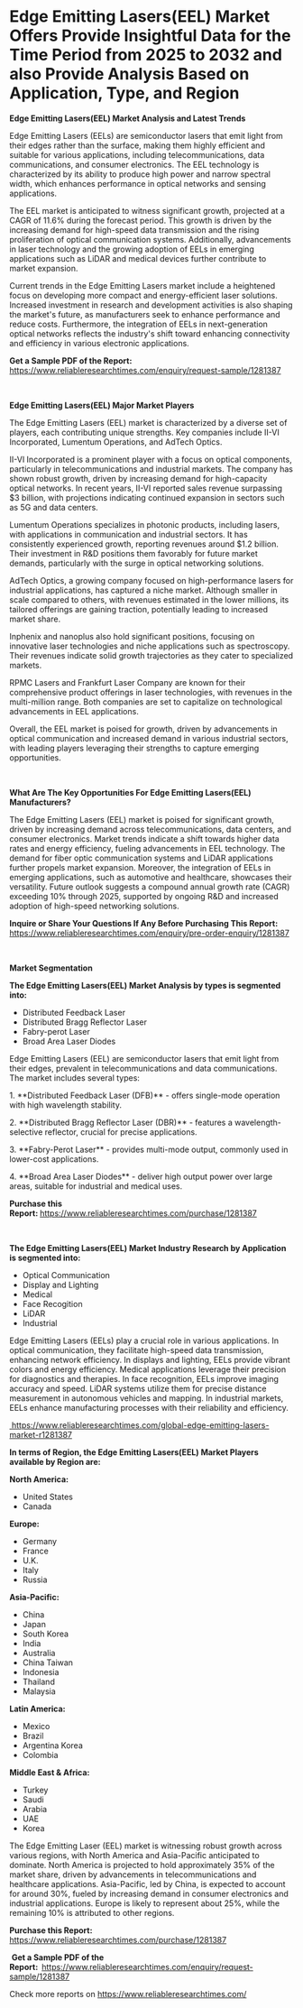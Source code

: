 <p><h1>Edge Emitting Lasers(EEL) Market Offers Provide Insightful Data for the Time Period from 2025 to 2032 and also Provide Analysis Based on Application, Type, and Region</h1></p><p><strong>Edge Emitting Lasers(EEL) Market Analysis and Latest Trends</strong></p>
<p><p>Edge Emitting Lasers (EELs) are semiconductor lasers that emit light from their edges rather than the surface, making them highly efficient and suitable for various applications, including telecommunications, data communications, and consumer electronics. The EEL technology is characterized by its ability to produce high power and narrow spectral width, which enhances performance in optical networks and sensing applications.</p><p>The EEL market is anticipated to witness significant growth, projected at a CAGR of 11.6% during the forecast period. This growth is driven by the increasing demand for high-speed data transmission and the rising proliferation of optical communication systems. Additionally, advancements in laser technology and the growing adoption of EELs in emerging applications such as LiDAR and medical devices further contribute to market expansion.</p><p>Current trends in the Edge Emitting Lasers market include a heightened focus on developing more compact and energy-efficient laser solutions. Increased investment in research and development activities is also shaping the market's future, as manufacturers seek to enhance performance and reduce costs. Furthermore, the integration of EELs in next-generation optical networks reflects the industry's shift toward enhancing connectivity and efficiency in various electronic applications.</p></p>
<p><strong>Get a Sample PDF of the Report:&nbsp;</strong> <a href="https://www.reliableresearchtimes.com/enquiry/request-sample/1281387?utm_campaign=2531&utm_medium=2&utm_source=Github&utm_content=ia&utm_term=24032025&utm_id=edge-emitting-laserseel">https://www.reliableresearchtimes.com/enquiry/request-sample/1281387</a></p>
<p>&nbsp;</p>
<p><strong>Edge Emitting Lasers(EEL) Major Market Players</strong></p>
<p><p>The Edge Emitting Lasers (EEL) market is characterized by a diverse set of players, each contributing unique strengths. Key companies include II-VI Incorporated, Lumentum Operations, and AdTech Optics. </p><p>II-VI Incorporated is a prominent player with a focus on optical components, particularly in telecommunications and industrial markets. The company has shown robust growth, driven by increasing demand for high-capacity optical networks. In recent years, II-VI reported sales revenue surpassing $3 billion, with projections indicating continued expansion in sectors such as 5G and data centers.</p><p>Lumentum Operations specializes in photonic products, including lasers, with applications in communication and industrial sectors. It has consistently experienced growth, reporting revenues around $1.2 billion. Their investment in R&D positions them favorably for future market demands, particularly with the surge in optical networking solutions.</p><p>AdTech Optics, a growing company focused on high-performance lasers for industrial applications, has captured a niche market. Although smaller in scale compared to others, with revenues estimated in the lower millions, its tailored offerings are gaining traction, potentially leading to increased market share.</p><p>Inphenix and nanoplus also hold significant positions, focusing on innovative laser technologies and niche applications such as spectroscopy. Their revenues indicate solid growth trajectories as they cater to specialized markets.</p><p>RPMC Lasers and Frankfurt Laser Company are known for their comprehensive product offerings in laser technologies, with revenues in the multi-million range. Both companies are set to capitalize on technological advancements in EEL applications.</p><p>Overall, the EEL market is poised for growth, driven by advancements in optical communication and increased demand in various industrial sectors, with leading players leveraging their strengths to capture emerging opportunities.</p></p>
<p>&nbsp;</p>
<p><strong>What Are The Key Opportunities For Edge Emitting Lasers(EEL) Manufacturers?</strong></p>
<p><p>The Edge Emitting Lasers (EEL) market is poised for significant growth, driven by increasing demand across telecommunications, data centers, and consumer electronics. Market trends indicate a shift towards higher data rates and energy efficiency, fueling advancements in EEL technology. The demand for fiber optic communication systems and LiDAR applications further propels market expansion. Moreover, the integration of EELs in emerging applications, such as automotive and healthcare, showcases their versatility. Future outlook suggests a compound annual growth rate (CAGR) exceeding 10% through 2025, supported by ongoing R&D and increased adoption of high-speed networking solutions.</p></p>
<p><strong>Inquire or Share Your Questions If Any Before Purchasing This Report:</strong> <a href="https://www.reliableresearchtimes.com/enquiry/pre-order-enquiry/1281387?utm_campaign=2531&utm_medium=2&utm_source=Github&utm_content=ia&utm_term=24032025&utm_id=edge-emitting-laserseel">https://www.reliableresearchtimes.com/enquiry/pre-order-enquiry/1281387</a></p>
<p>&nbsp;</p>
<p><strong>Market Segmentation</strong></p>
<p><strong>The Edge Emitting Lasers(EEL) Market Analysis by types is segmented into:</strong></p>
<p><ul><li>Distributed Feedback Laser</li><li>Distributed Bragg Reflector Laser</li><li>Fabry-perot Laser</li><li>Broad Area Laser Diodes</li></ul></p>
<p><p>Edge Emitting Lasers (EEL) are semiconductor lasers that emit light from their edges, prevalent in telecommunications and data communications. The market includes several types: </p><p>1. **Distributed Feedback Laser (DFB)** - offers single-mode operation with high wavelength stability.</p><p>2. **Distributed Bragg Reflector Laser (DBR)** - features a wavelength-selective reflector, crucial for precise applications.</p><p>3. **Fabry-Perot Laser** - provides multi-mode output, commonly used in lower-cost applications.</p><p>4. **Broad Area Laser Diodes** - deliver high output power over large areas, suitable for industrial and medical uses.</p></p>
<p><strong>Purchase this Report:&nbsp;</strong><a href="https://www.reliableresearchtimes.com/purchase/1281387?utm_campaign=2531&utm_medium=2&utm_source=Github&utm_content=ia&utm_term=24032025&utm_id=edge-emitting-laserseel">https://www.reliableresearchtimes.com/purchase/1281387</a></p>
<p>&nbsp;</p>
<p><strong>The Edge Emitting Lasers(EEL) Market Industry Research by Application is segmented into:</strong></p>
<p><ul><li>Optical Communication</li><li>Display and Lighting</li><li>Medical</li><li>Face Recogition</li><li>LiDAR</li><li>Industrial</li></ul></p>
<p><p>Edge Emitting Lasers (EELs) play a crucial role in various applications. In optical communication, they facilitate high-speed data transmission, enhancing network efficiency. In displays and lighting, EELs provide vibrant colors and energy efficiency. Medical applications leverage their precision for diagnostics and therapies. In face recognition, EELs improve imaging accuracy and speed. LiDAR systems utilize them for precise distance measurement in autonomous vehicles and mapping. In industrial markets, EELs enhance manufacturing processes with their reliability and efficiency.</p></p>
<p><a href="https://www.reliableresearchtimes.com/global-edge-emitting-lasers-market-r1281387?utm_campaign=2531&utm_medium=2&utm_source=Github&utm_content=ia&utm_term=24032025&utm_id=edge-emitting-laserseel">&nbsp;https://www.reliableresearchtimes.com/global-edge-emitting-lasers-market-r1281387</a></p>
<p><strong>In terms of Region, the Edge Emitting Lasers(EEL) Market Players available by Region are:</strong></p>
<p>
    <p> <strong> North America: </strong>
        <ul>
            <li>United States</li>
            <li>Canada</li>
        </ul>
        </p> 
    <p> <strong> Europe: </strong>
        <ul>
            <li>Germany</li>
            <li>France</li>
            <li>U.K.</li>
            <li>Italy</li>
            <li>Russia</li>
        </ul>
        </p> 
    <p> <strong> Asia-Pacific: </strong>
        <ul>
            <li>China</li>
            <li>Japan</li>
            <li>South Korea</li>
            <li>India</li>
            <li>Australia</li>
            <li>China Taiwan</li>
            <li>Indonesia</li>
            <li>Thailand</li>
            <li>Malaysia</li>
        </ul>
        </p> 
    <p> <strong> Latin America: </strong>
        <ul>
            <li>Mexico</li>
            <li>Brazil</li>
            <li>Argentina Korea</li>
            <li>Colombia</li>
        </ul>
        </p> 
    <p> <strong> Middle East & Africa: </strong>
        <ul>
            <li>Turkey</li>
            <li>Saudi</li>
            <li>Arabia</li>
            <li>UAE</li>
            <li>Korea</li>
        </ul>
    </p>
    </p>
<p><p>The Edge Emitting Laser (EEL) market is witnessing robust growth across various regions, with North America and Asia-Pacific anticipated to dominate. North America is projected to hold approximately 35% of the market share, driven by advancements in telecommunications and healthcare applications. Asia-Pacific, led by China, is expected to account for around 30%, fueled by increasing demand in consumer electronics and industrial applications. Europe is likely to represent about 25%, while the remaining 10% is attributed to other regions.</p></p>
<p><strong>Purchase this Report: </strong><a href="https://www.reliableresearchtimes.com/purchase/1281387?utm_campaign=2531&utm_medium=2&utm_source=Github&utm_content=ia&utm_term=24032025&utm_id=edge-emitting-laserseel">https://www.reliableresearchtimes.com/purchase/1281387</a></p>
<p>&nbsp;<strong>Get a Sample PDF of the Report:&nbsp;&nbsp;</strong><a href="https://www.reliableresearchtimes.com/enquiry/request-sample/1281387?utm_campaign=2531&utm_medium=2&utm_source=Github&utm_content=ia&utm_term=24032025&utm_id=edge-emitting-laserseel">https://www.reliableresearchtimes.com/enquiry/request-sample/1281387</a></p>
<p><strong></strong></p>
<p>Check more reports on <a href="https://www.reliableresearchtimes.com/?utm_campaign=2531&utm_medium=2&utm_source=Github&utm_content=ia&utm_term=24032025&utm_id=edge-emitting-laserseel">https://www.reliableresearchtimes.com/</a></p>